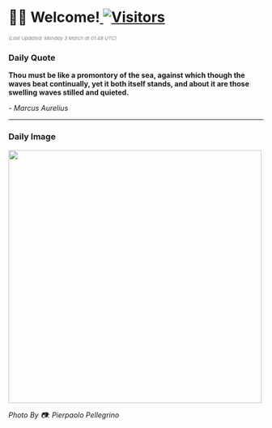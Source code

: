 <h1>👋🏽 Welcome!<a href="https://github.com/OmitNomis/"> <img src="https://visitor-badge.laobi.icu/badge?page_id=OmitNomis" alt="Visitors"></a></h1>

<i><p style="font-size: 0.6rem; color:gray">(Last Updated: Monday 3 March at 01:48 UTC)</p></i>

<h3> Daily Quote </h3>
<b><p>Thou must be like a promontory of the sea, against which though the waves beat continually, yet it both itself stands, and about it are those swelling waves stilled and quieted.</p></b>
<i><caption style="font-size: 0.8rem; color:gray;">- Marcus Aurelius</caption></i>


<hr>

<h3>Daily Image</h3>
<a href="https://images.unsplash.com/photo-1739775225955-ba1ba496d28d?crop=entropy&cs=srgb&fm=jpg&ixid=M3w2MjM3MzF8MHwxfHJhbmRvbXx8fHx8fHx8fDE3NDA5NjY0OTN8&ixlib=rb-4.0.3&q=85" target="_blank"><img style="height:500px;" src=https://images.unsplash.com/photo-1739775225955-ba1ba496d28d?crop=entropy&cs=srgb&fm=jpg&ixid=M3w2MjM3MzF8MHwxfHJhbmRvbXx8fHx8fHx8fDE3NDA5NjY0OTN8&ixlib=rb-4.0.3&q=85"/></a>

<i><caption style="font-size: 0.8rem; color:gray;"> Photo By 📷: Pierpaolo Pellegrino</caption></i>

